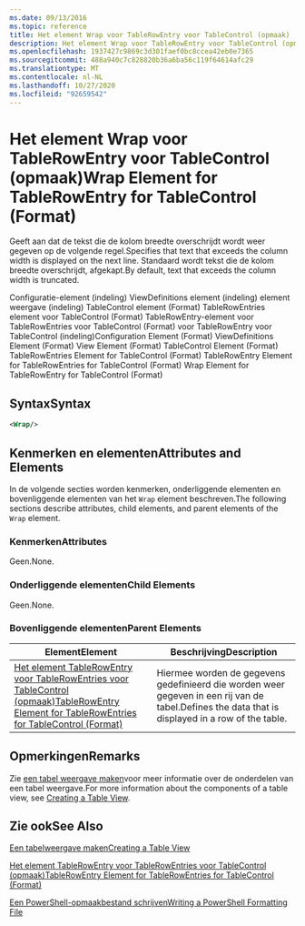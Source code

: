 ```yaml
---
ms.date: 09/13/2016
ms.topic: reference
title: Het element Wrap voor TableRowEntry voor TableControl (opmaak)
description: Het element Wrap voor TableRowEntry voor TableControl (opmaak)
ms.openlocfilehash: 1937427c9869c3d301faef0bc8ccea42eb0e7365
ms.sourcegitcommit: 488a940c7c828820b36a6ba56c119f64614afc29
ms.translationtype: MT
ms.contentlocale: nl-NL
ms.lasthandoff: 10/27/2020
ms.locfileid: "92659542"
---
```

# <a name="wrap-element-for-tablerowentry-for-tablecontrol--format"></a><span data-ttu-id="51fb5-103">Het element Wrap voor TableRowEntry voor TableControl (opmaak)</span><span class="sxs-lookup"><span data-stu-id="51fb5-103">Wrap Element for TableRowEntry for TableControl  (Format)</span></span>

<span data-ttu-id="51fb5-104">Geeft aan dat de tekst die de kolom breedte overschrijdt wordt weer gegeven op de volgende regel.</span><span class="sxs-lookup"><span data-stu-id="51fb5-104">Specifies that text that exceeds the column width is displayed on the next line.</span></span> <span data-ttu-id="51fb5-105">Standaard wordt tekst die de kolom breedte overschrijdt, afgekapt.</span><span class="sxs-lookup"><span data-stu-id="51fb5-105">By default, text that exceeds the column width is truncated.</span></span>

<span data-ttu-id="51fb5-106">Configuratie-element (indeling) ViewDefinitions element (indeling) element weergave (indeling) TableControl element (Format) TableRowEntries element voor TableControl (Format) TableRowEntry-element voor TableRowEntries voor TableControl (Format) voor TableRowEntry voor TableControl (indeling)</span><span class="sxs-lookup"><span data-stu-id="51fb5-106">Configuration Element (Format) ViewDefinitions Element (Format) View Element (Format) TableControl Element (Format) TableRowEntries Element for TableControl (Format) TableRowEntry Element for TableRowEntries for TableControl (Format) Wrap Element for TableRowEntry for TableControl (Format)</span></span>

## <a name="syntax"></a><span data-ttu-id="51fb5-107">Syntax</span><span class="sxs-lookup"><span data-stu-id="51fb5-107">Syntax</span></span>

```xml
<Wrap/>
```

## <a name="attributes-and-elements"></a><span data-ttu-id="51fb5-108">Kenmerken en elementen</span><span class="sxs-lookup"><span data-stu-id="51fb5-108">Attributes and Elements</span></span>

<span data-ttu-id="51fb5-109">In de volgende secties worden kenmerken, onderliggende elementen en bovenliggende elementen van het `Wrap` element beschreven.</span><span class="sxs-lookup"><span data-stu-id="51fb5-109">The following sections describe attributes, child elements, and parent elements of the `Wrap` element.</span></span>

### <a name="attributes"></a><span data-ttu-id="51fb5-110">Kenmerken</span><span class="sxs-lookup"><span data-stu-id="51fb5-110">Attributes</span></span>

<span data-ttu-id="51fb5-111">Geen.</span><span class="sxs-lookup"><span data-stu-id="51fb5-111">None.</span></span>

### <a name="child-elements"></a><span data-ttu-id="51fb5-112">Onderliggende elementen</span><span class="sxs-lookup"><span data-stu-id="51fb5-112">Child Elements</span></span>

<span data-ttu-id="51fb5-113">Geen.</span><span class="sxs-lookup"><span data-stu-id="51fb5-113">None.</span></span>

### <a name="parent-elements"></a><span data-ttu-id="51fb5-114">Bovenliggende elementen</span><span class="sxs-lookup"><span data-stu-id="51fb5-114">Parent Elements</span></span>

|<span data-ttu-id="51fb5-115">Element</span><span class="sxs-lookup"><span data-stu-id="51fb5-115">Element</span></span>|<span data-ttu-id="51fb5-116">Beschrijving</span><span class="sxs-lookup"><span data-stu-id="51fb5-116">Description</span></span>|
|-------------|-----------------|
|[<span data-ttu-id="51fb5-117">Het element TableRowEntry voor TableRowEntries voor TableControl (opmaak)</span><span class="sxs-lookup"><span data-stu-id="51fb5-117">TableRowEntry Element for TableRowEntries for TableControl (Format)</span></span>](./tablerowentry-element-for-tablerowentries-for-tablecontrol-format.md)|<span data-ttu-id="51fb5-118">Hiermee worden de gegevens gedefinieerd die worden weer gegeven in een rij van de tabel.</span><span class="sxs-lookup"><span data-stu-id="51fb5-118">Defines the data that is displayed in a row of the table.</span></span>|

## <a name="remarks"></a><span data-ttu-id="51fb5-119">Opmerkingen</span><span class="sxs-lookup"><span data-stu-id="51fb5-119">Remarks</span></span>

<span data-ttu-id="51fb5-120">Zie [een tabel weergave maken](./creating-a-table-view.md)voor meer informatie over de onderdelen van een tabel weergave.</span><span class="sxs-lookup"><span data-stu-id="51fb5-120">For more information about the components of a table view, see [Creating a Table View](./creating-a-table-view.md).</span></span>

## <a name="see-also"></a><span data-ttu-id="51fb5-121">Zie ook</span><span class="sxs-lookup"><span data-stu-id="51fb5-121">See Also</span></span>

[<span data-ttu-id="51fb5-122">Een tabelweergave maken</span><span class="sxs-lookup"><span data-stu-id="51fb5-122">Creating a Table View</span></span>](./creating-a-table-view.md)

[<span data-ttu-id="51fb5-123">Het element TableRowEntry voor TableRowEntries voor TableControl (opmaak)</span><span class="sxs-lookup"><span data-stu-id="51fb5-123">TableRowEntry Element for TableRowEntries for TableControl (Format)</span></span>](./tablerowentry-element-for-tablerowentries-for-tablecontrol-format.md)

[<span data-ttu-id="51fb5-124">Een PowerShell-opmaakbestand schrijven</span><span class="sxs-lookup"><span data-stu-id="51fb5-124">Writing a PowerShell Formatting File</span></span>](./writing-a-powershell-formatting-file.md)
